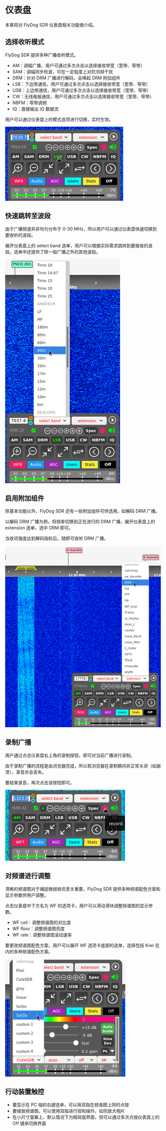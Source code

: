 # 仪表盘

本章将对 FlyDog SDR 仪表盘相关功能做介绍。

## 选择收听模式

FlyDog SDR 提供多种广播收听模式。

 - AM：调幅广播，用户可通过多次点击以选择接收带宽（宽带、窄带）
 - SAM：调幅同步检波，可在一定程度上对抗邻频干扰
 - DRM：针对 DRM 广播进行解码，会唤起 DRM 附加组件
 - LSB：下边带通信，用户可通过多次点击以选择接收带宽（宽带、窄带）
 - USB：上边带通信，用户可通过多次点击以选择接收带宽（宽带、窄带）
 - CW：无线电报通信，用户可通过多次点击以选择接收带宽（宽带、窄带）
 - NBFM：窄带调频
 - IQ：直接输出 IQ 数据流

用户可以通过仪表盘上的模式选项进行切换，实时生效。

![Mode](/manual/dashboard_1.png "Mode")

## 快速跳转至波段

由于广播频道并非均匀分布于 0-30 MHz，所以用户可以通过仪表盘快速切换到要收听的波段。

展开仪表盘上的 select band 选单，用户可以根据实际需求跳转到要接收的波段。选单中还提供了除一般广播之外的其他波段。

![Band](/manual/dashboard_2.png "Band")

## 启用附加组件

除基本功能以外，FlyDog SDR 还有一些附加组件可供选用，如解码 DRM 广播。

以解码 DRM 广播为例，将频率切换到正在进行的 DRM 广播，展开仪表盘上的 extension 选单，选中 DRM 即可。

当收讯强度达到解码指标后，随即可收听 DRM 广播。

![Extension](/manual/dashboard_3.png "Extension")

## 录制广播

用户通过点击仪表盘右上角的录制按钮，即可对当前广播进行录制。

由于录制广播的流程是由浏览器完成，所以若浏览器在录制期间非正常关闭（如崩溃），录音亦会丢失。

要结束录音，再次点击该按钮即可。

![Record](/manual/dashboard_4.png "Record")

## 对频谱进行调整

清晰的频谱图对于捕捉微弱收讯至关重要，FlyDog SDR 提供多种频谱配色方案和显示参数供用户调整。

点击仪表盘中下方名为 WF 的选项卡，用户可以滑动滑块调整频谱图的显示参数。

 - WF ceil：调整频谱图的对比度
 - WF floor：调整频谱图亮度
 - WF rate：调整频谱图滚动速率

要更改频谱图配色方案，用户可以展开 WF 选项卡底部的选单，选择包括 Kiwi 在内的多种频谱配色方案。

![Waterfall](/manual/dashboard_5.png "Waterfall")

## 行动装置触控

 - 要显示在 PC 端的右键选单，可以用双指在频谱图上同时点按
 - 要缩放频谱图，可以使用双指进行捏和操作，如同放大相片
 - 在小尺寸萤幕上，默认情况下为精简版界面，但可以通过多次点按仪表盘上的 Off 键来切换界面
